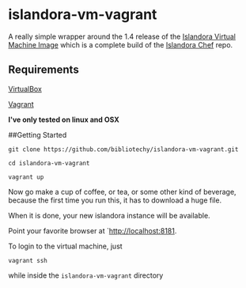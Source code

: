 islandora-vm-vagrant
====================

A really simple wrapper around the 1.4 release of the [Islandora Virtual Machine Image](http://islandora.ca/downloads) which is a complete build of the [Islandora Chef](https://github.com/ryersonlibrary/islandora_chef) repo.


## Requirements
  [VirtualBox](https://www.virtualbox.org/wiki/Downloads)
  
  [Vagrant](https://docs.vagrantup.com/v2/installation/index.html)

**I've only tested on linux and OSX**

##Getting Started

`git clone https://github.com/bibliotechy/islandora-vm-vagrant.git`

`cd islandora-vm-vagrant`

`vagrant up`

Now go make a cup of coffee, or tea, or some other kind of beverage, because the first time you run this, it has to download a huge file. 

When it is done, your new islandora instance will be available. 

Point your favorite browser at `[http://localhost:8181](http://localhost:8181).

 To login to the virtual machine, just
 
`vagrant ssh`  

while inside the `islandora-vm-vagrant` directory
